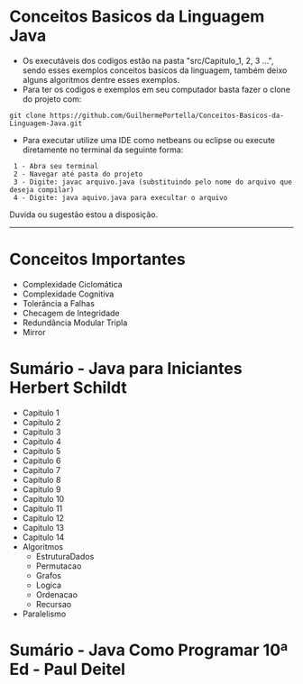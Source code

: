 # Conceitos Basicos da Linguagem Java

- Os executáveis dos codigos estão na pasta "src/Capitulo_1, 2, 3 ...", sendo esses exemplos conceitos basicos da linguagem, também deixo alguns algoritmos dentre esses exemplos.
- Para ter os codigos e exemplos em seu computador basta fazer o clone do projeto com:     
~~~ 
git clone https://github.com/GuilhermePortella/Conceitos-Basicos-da-Linguagem-Java.git
~~~

- Para executar utilize uma IDE como netbeans ou eclipse ou execute diretamente no terminal da seguinte forma:
~~~
 1 - Abra seu terminal
 2 - Navegar até pasta do projeto
 3 - Digite: javac arquivo.java (substituindo pelo nome do arquivo que deseja compilar)
 4 - Digite: java aquivo.java para execultar o arquivo 
~~~
 
 Duvida ou sugestão estou a disposição.
 
 
 ---------------------
 
# Conceitos Importantes 
  - Complexidade Ciclomática
  - Complexidade Cognitiva
  - Tolerância a Falhas
  - Checagem de Integridade
  - Redundância Modular Tripla
  - Mirror
 
# Sumário - Java para Iniciantes Herbert Schildt
 
  - Capitulo 1 
  - Capitulo 2
  - Capitulo 3 
  - Capitulo 4
  - Capitulo 5 
  - Capitulo 6 
  - Capitulo 7 
  - Capitulo 8 
  - Capitulo 9 
  - Capitulo 10 
  - Capitulo 11
  - Capitulo 12
  - Capitulo 13
  - Capitulo 14
  - Algoritmos
     - EstruturaDados
     - Permutacao
     - Grafos
     - Logica
     - Ordenacao
     - Recursao
  - Paralelismo
  
  
  # Sumário - Java Como Programar 10ª Ed - Paul Deitel
